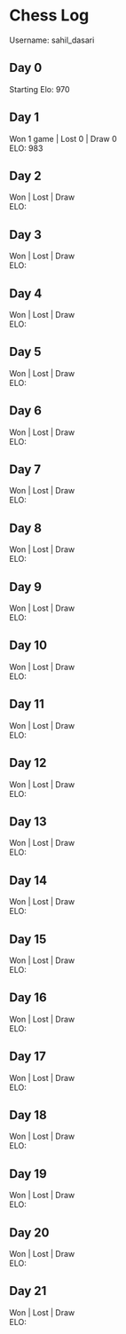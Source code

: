 # Chess Log

Username: sahil_dasari

## Day 0
Starting Elo: 970

## Day 1
Won 1 game | Lost 0 | Draw 0  
ELO: 983

## Day 2
Won  | Lost  | Draw  
ELO:  

## Day 3
Won  | Lost  | Draw  
ELO:  

## Day 4
Won  | Lost  | Draw  
ELO:  

## Day 5
Won  | Lost  | Draw  
ELO:  

## Day 6
Won  | Lost  | Draw  
ELO:  

## Day 7
Won  | Lost  | Draw  
ELO:  

## Day 8
Won  | Lost  | Draw  
ELO:  

## Day 9
Won  | Lost  | Draw  
ELO:  

## Day 10
Won  | Lost  | Draw  
ELO:  

## Day 11
Won  | Lost  | Draw  
ELO:  

## Day 12
Won  | Lost  | Draw  
ELO:  

## Day 13
Won  | Lost  | Draw  
ELO:  

## Day 14
Won  | Lost  | Draw  
ELO:  

## Day 15
Won  | Lost  | Draw  
ELO:  

## Day 16
Won  | Lost  | Draw  
ELO:  

## Day 17
Won  | Lost  | Draw  
ELO:  

## Day 18
Won  | Lost  | Draw  
ELO:  

## Day 19
Won  | Lost  | Draw  
ELO:  

## Day 20
Won  | Lost  | Draw  
ELO:  

## Day 21
Won  | Lost  | Draw  
ELO:  
